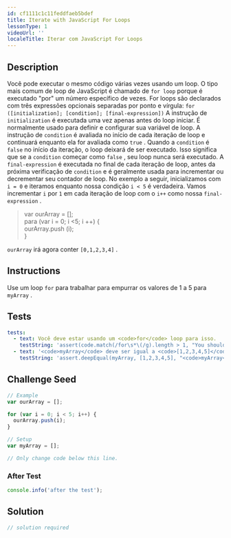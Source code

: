 ```yaml
---
id: cf1111c1c11feddfaeb5bdef
title: Iterate with JavaScript For Loops
lessonType: 1
videoUrl: ''
localeTitle: Iterar com JavaScript For Loops
---
```


## Description
<section id="description"> Você pode executar o mesmo código várias vezes usando um loop. O tipo mais comum de loop de JavaScript é chamado de <code>for loop</code> porque é executado &quot;por&quot; um número específico de vezes. For loops são declarados com três expressões opcionais separadas por ponto e vírgula: <code>for ([initialization]; [condition]; [final-expression])</code> A instrução de <code>initialization</code> é executada uma vez apenas antes do loop iniciar. É normalmente usado para definir e configurar sua variável de loop. A instrução de <code>condition</code> é avaliada no início de cada iteração de loop e continuará enquanto ela for avaliada como <code>true</code> . Quando a <code>condition</code> é <code>false</code> no início da iteração, o loop deixará de ser executado. Isso significa que se a <code>condition</code> começar como <code>false</code> , seu loop nunca será executado. A <code>final-expression</code> é executada no final de cada iteração de loop, antes da próxima verificação de <code>condition</code> e é geralmente usada para incrementar ou decrementar seu contador de loop. No exemplo a seguir, inicializamos com <code>i = 0</code> e iteramos enquanto nossa condição <code>i &lt; 5</code> é verdadeira. Vamos incrementar <code>i</code> por <code>1</code> em cada iteração de loop com o <code>i++</code> como nossa <code>final-expression</code> . <blockquote> var ourArray = []; <br> para (var i = 0; i &lt;5; i ++) { <br> ourArray.push (i); <br> } </blockquote> <code>ourArray</code> irá agora conter <code>[0,1,2,3,4]</code> . </section>

## Instructions
<section id="instructions"> Use um loop <code>for</code> para trabalhar para empurrar os valores de 1 a 5 para <code>myArray</code> . </section>

## Tests
<section id='tests'>

```yml
tests:
  - text: Você deve estar usando um <code>for</code> loop para isso.
    testString: 'assert(code.match(/for\s*\(/g).length > 1, "You should be using a <code>for</code> loop for this.");'
  - text: '<code>myArray</code> deve ser igual a <code>[1,2,3,4,5]</code> .'
    testString: 'assert.deepEqual(myArray, [1,2,3,4,5], "<code>myArray</code> should equal <code>[1,2,3,4,5]</code>.");'

```

</section>

## Challenge Seed
<section id='challengeSeed'>

<div id='js-seed'>

```js
// Example
var ourArray = [];

for (var i = 0; i < 5; i++) {
  ourArray.push(i);
}

// Setup
var myArray = [];

// Only change code below this line.

```

</div>


### After Test
<div id='js-teardown'>

```js
console.info('after the test');
```

</div>

</section>

## Solution
<section id='solution'>

```js
// solution required
```
</section>
